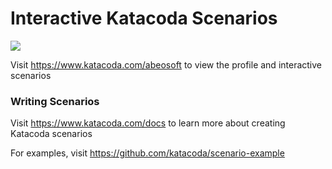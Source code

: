 # Interactive Katacoda Scenarios

[![](http://shields.katacoda.com/katacoda/abeosoft/count.svg)](https://www.katacoda.com/abeosoft "Get your profile on Katacoda.com")

Visit https://www.katacoda.com/abeosoft to view the profile and interactive scenarios

### Writing Scenarios
Visit https://www.katacoda.com/docs to learn more about creating Katacoda scenarios

For examples, visit https://github.com/katacoda/scenario-example
